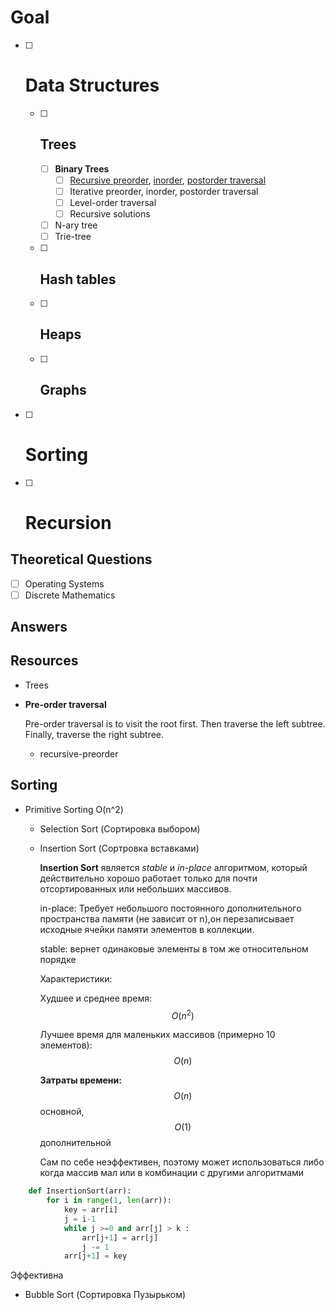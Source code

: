 # Goal

- [ ] # Data Structures

  - [ ] ## Trees
    - [ ] **Binary Trees**
      - [ ] [Recursive preorder](#recursive-preorder), [inorder](), [postorder traversal]()
      - [ ] Iterative preorder, inorder, postorder traversal
      - [ ] Level-order traversal 
      - [ ] Recursive solutions
    - [ ] N-ary tree
    - [ ] Trie-tree

  - [ ] ## Hash tables
  - [ ] ## Heaps
  - [ ] ## Graphs

- [ ] # Sorting
- [ ] # Recursion 

## Theoretical Questions

- [ ] Operating Systems
- [ ] Discrete Mathematics

## Answers


## Resources

- Trees

- **Pre-order traversal**

  Pre-order traversal is to visit the root first. Then traverse the left subtree. Finally, traverse the right subtree.
  - recursive-preorder


## Sorting 
- Primitive Sorting O(n^2)
  - Selection Sort (Сортировка выбором)
  - Insertion Sort (Сортровка вставками)
  
    **Insertion Sort** является _stable_ и _in-place_ алгоритмом, который действительно хорошо работает только для почти отсортированных или небольших массивов.
      
    in-place: Требует небольшого постоянного дополнительного пространства памяти (не зависит от n),он перезаписывает исходные ячейки памяти элементов в коллекции.
      
    stable: вернет одинаковые элементы в том же относительном порядке
        
     Характеристики: 
        
      Худшее и среднее время: $$O(n^2)$$
      
      Лучшее время для маленьких массивов (примерно 10 элементов): $$O(n)$$
        
      **Затраты времени:** $$O(n)$$ основной, $$O(1)$$ дополнительной 
        
      Сам по себе неэффективен, поэтому может использоваться либо когда массив мал или в комбинации с другими алгоритмами

```python 
    def InsertionSort(arr):
        for i in range(1, len(arr)):
            key = arr[i]
            j = i-1
            while j >=0 and arr[j] > k :
                arr[j+1] = arr[j]
                j -= 1
            arr[j+1] = key 
```
Эффективна
  - Bubble Sort (Сортировка Пузырьком)
